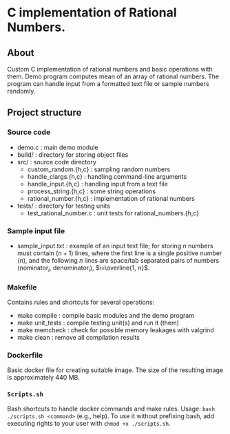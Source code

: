 # C implementation of Rational Numbers.

## About 
Custom C implementation of rational numbers and basic operations with them. Demo program computes mean of an array of rational numbers. The program can handle input from a formatted text file or sample numbers randomly.

## Project structure

### Source code
- demo.c : main demo module
- build/ : directory for storing object files
- src/ : source code directory
    - custom_random.{h,c} : sampling random numbers
    - handle_clargs.{h,c} : handling command-line arguments
    - handle_input.{h,c} : handling input from a text file
    - process_string.{h,c} : some string operations
    - rational_number.{h,c} : implementation of rational numbers
- tests/ : directory for testing units
    - test_rational_number.c : unit tests for rational_numbers.{h,c}

### Sample input file
- sample_input.txt : example of an input text file; for storing $n$ numbers must contain ($n+1$) lines, where the first line is a single positive number ($n$), and the following $n$ lines are space/tab separated pairs of numbers ($\text{nominator}_i$, $\text{denominator}_i$), $i=\overline{1, n}$.

### Makefile

Contains rules and shortcuts for several operations:

- make compile : compile basic modules and the demo program
- make unit_tests : compile testing unit(s) and run it (them)
- make memcheck : check for possible memory leakages with valgrind
- make clean : remove all compilation results

### Dockerfile

Basic docker file for creating suitable image. The size of the resulting image is approximately 440 MB.

### ```Scripts.sh```

Bash shortcuts to handle docker commands and make rules. Usage: ```bash ./scripts.sh <command>``` (e.g., help).
To use it without prefixing bash, add executing rights to your user with ```chmod +x ./scripts.sh```.
